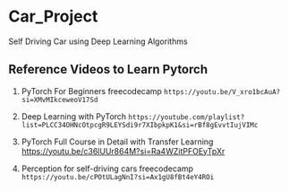# Car_Project
Self Driving Car using Deep Learning Algorithms

## Reference Videos to Learn Pytorch 

1. PyTorch For Beginners freecodecamp
```https://youtu.be/V_xro1bcAuA?si=XMvMIkceweoV17Sd```

2. Deep Learning with PyTorch
   ```https://youtube.com/playlist?list=PLCC34OHNcOtpcgR9LEYSdi9r7XIbpkpK1&si=rBf8gEvvtIujVIMc```

3. PyTorch Full Course in Detail with Transfer Learning
   https://youtu.be/c36lUUr864M?si=Ra4WZitPFOEyTpXr

4. Perception for self-driving cars freecodecamp
   ```https://youtu.be/cPOtULagNnI?si=Ax1gU8fBt4eY4ROi```

   

